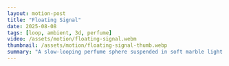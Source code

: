 ```yaml
---
layout: motion-post
title: "Floating Signal"
date: 2025-08-08
tags: [loop, ambient, 3d, perfume]
video: /assets/motion/floating-signal.webm
thumbnail: /assets/motion/floating-signal-thumb.webp
summary: "A slow-looping perfume sphere suspended in soft marble light. Built for sensory storytelling."
---
```

